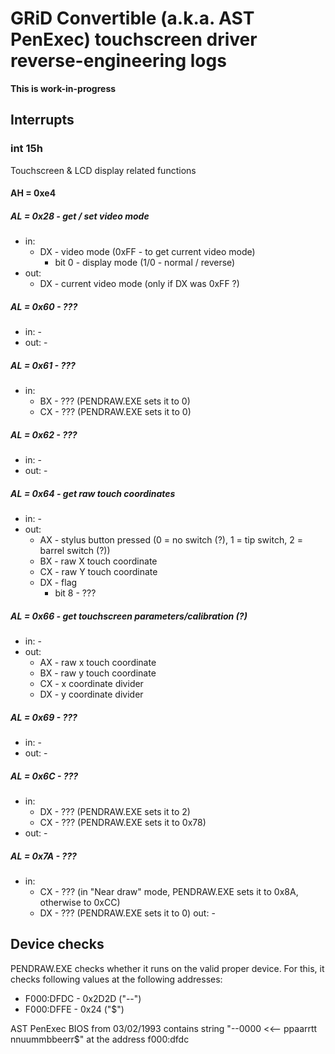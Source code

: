 # GRiD Convertible (a.k.a. AST PenExec) touchscreen driver reverse-engineering logs

**This is work-in-progress**

## Interrupts

### int 15h

Touchscreen & LCD display related functions

#### AH = 0xe4

##### AL = 0x28 - get / set video mode
* in:
  - DX - video mode (0xFF - to get current video mode)
    + bit 0 - display mode (1/0 - normal / reverse)
* out:
  - DX - current video mode (only if DX was 0xFF ?)

##### AL = 0x60 - ???
* in: -
* out: -

##### AL = 0x61 - ???
* in:
  - BX - ??? (PENDRAW.EXE sets it to 0)
  - CX - ??? (PENDRAW.EXE sets it to 0)

##### AL = 0x62 - ???
* in: -
* out: -

##### AL = 0x64 - get raw touch coordinates
* in: -
* out:
  - AX - stylus button pressed (0 = no switch (?), 1 = tip switch, 2 = barrel switch (?))
  - BX - raw X touch coordinate
  - CX - raw Y touch coordinate
  - DX - flag
    + bit 8 - ???

##### AL = 0x66 - get touchscreen parameters/calibration (?)
* in: -
* out:
  - AX - raw x touch coordinate
  - BX - raw y touch coordinate
  - CX - x coordinate divider
  - DX - y coordinate divider

##### AL = 0x69 - ???
* in: -
* out: -

##### AL = 0x6C - ???
* in:
  - DX - ??? (PENDRAW.EXE sets it to 2)
  - CX - ??? (PENDRAW.EXE sets it to 0x78)
* out: -

##### AL = 0x7A - ???
* in:
  - CX - ??? (in "Near draw" mode, PENDRAW.EXE sets it to 0x8A, otherwise to 0xCC)
  - DX - ??? (PENDRAW.EXE sets it to 0)
out: -

## Device checks

PENDRAW.EXE checks whether it runs on the valid proper device. For this, it checks following values at the following addresses:
* F000:DFDC - 0x2D2D ("--")
* F000:DFFE - 0x24 ("$")

AST PenExec BIOS from 03/02/1993 contains string "--0000 <<-- ppaarrtt  nnuummbbeerr$" at the address f000:dfdc
